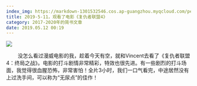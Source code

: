 ```yaml
---
index_img: https://markdown-1301532546.cos.ap-guangzhou.myqcloud.com/peipei_blog/20210921145115.jpeg
title: 2019-5-11，观看了电影《复仇者联盟4》
category: 2017-2020年的简书文章
date: 2019.05.12 00:19
---
```


![](https://markdown-1301532546.cos.ap-guangzhou.myqcloud.com/peipei_blog/20210921145115.jpeg)  



        没怎么看过漫威电影的我，趁着今天有空，就和Vincent去看了《复仇者联盟4：终局之战》。电影的打斗剧情非常精彩，特效也很先进。有一些剧烈的打斗场面，我觉得很血腥恐怖，非常害怕！全片3小时，我们一口气看完，中途居然没有上过洗手间，可以称为“无尿点”的佳作！